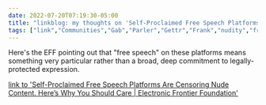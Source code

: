 ---date: 2022-07-20T07:19:30-05:00title: "linkblog: my thoughts on 'Self-Proclaimed Free Speech Platforms Are Censoring Nude Content. Here’s Why You Should Care | Electronic Frontier Foundation'"tags: ["link","Communities","Gab","Parler","Gettr","Frank","nudity","free speech","platforms","content moderation"]---Here's the EFF pointing out that "free speech" on these platforms means something very particular rather than a broad, deep commitment to legally-protected expression. [link to 'Self-Proclaimed Free Speech Platforms Are Censoring Nude Content. Here’s Why You Should Care | Electronic Frontier Foundation'](https://www.eff.org/deeplinks/2022/07/self-proclaimed-free-speech-platforms-are-censoring-nude-content-heres-why-you)